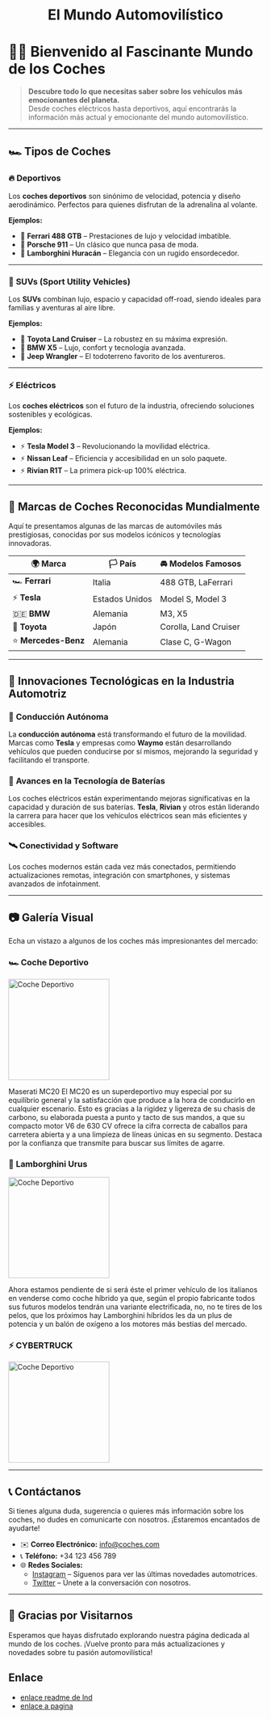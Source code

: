 <h1 style="text-align: center;">El Mundo Automovilístico</h1>

# 🚗✨ Bienvenido al Fascinante Mundo de los Coches

> **Descubre todo lo que necesitas saber sobre los vehículos más emocionantes del planeta.**  
> Desde coches eléctricos hasta deportivos, aquí encontrarás la información más actual y emocionante del mundo automovilístico.

---

## 🏎️ **Tipos de Coches**

### 🔥 **Deportivos**
Los **coches deportivos** son sinónimo de velocidad, potencia y diseño aerodinámico. Perfectos para quienes disfrutan de la adrenalina al volante.

**Ejemplos:**
- 🏁 **Ferrari 488 GTB** – Prestaciones de lujo y velocidad imbatible.
- 🏁 **Porsche 911** – Un clásico que nunca pasa de moda.
- 🏁 **Lamborghini Huracán** – Elegancia con un rugido ensordecedor.

---

### 🚙 **SUVs (Sport Utility Vehicles)**
Los **SUVs** combinan lujo, espacio y capacidad off-road, siendo ideales para familias y aventuras al aire libre.

**Ejemplos:**
- 🌄 **Toyota Land Cruiser** – La robustez en su máxima expresión.
- 🌄 **BMW X5** – Lujo, confort y tecnología avanzada.
- 🌄 **Jeep Wrangler** – El todoterreno favorito de los aventureros.

---

### ⚡ **Eléctricos**
Los **coches eléctricos** son el futuro de la industria, ofreciendo soluciones sostenibles y ecológicas.

**Ejemplos:**
- ⚡ **Tesla Model 3** – Revolucionando la movilidad eléctrica.
- ⚡ **Nissan Leaf** – Eficiencia y accesibilidad en un solo paquete.
- ⚡ **Rivian R1T** – La primera pick-up 100% eléctrica.

---

## 🌟 **Marcas de Coches Reconocidas Mundialmente**

Aquí te presentamos algunas de las marcas de automóviles más prestigiosas, conocidas por sus modelos icónicos y tecnologías innovadoras.

| 🌍 **Marca**          | 🏳️ **País**        | 🚘 **Modelos Famosos**          |
|-----------------|------------------|-----------------------------|
| 🏎️ **Ferrari**      | Italia           | 488 GTB, LaFerrari           |
| ⚡ **Tesla**        | Estados Unidos   | Model S, Model 3             |
| 🇩🇪 **BMW**          | Alemania         | M3, X5                      |
| 🚙 **Toyota**       | Japón            | Corolla, Land Cruiser        |
| ⭐ **Mercedes-Benz** | Alemania         | Clase C, G-Wagon             |

---

## 🚀 **Innovaciones Tecnológicas en la Industria Automotriz**

### 🤖 **Conducción Autónoma**
La **conducción autónoma** está transformando el futuro de la movilidad. Marcas como **Tesla** y empresas como **Waymo** están desarrollando vehículos que pueden conducirse por sí mismos, mejorando la seguridad y facilitando el transporte.

### 🔋 **Avances en la Tecnología de Baterías**
Los coches eléctricos están experimentando mejoras significativas en la capacidad y duración de sus baterías. **Tesla**, **Rivian** y otros están liderando la carrera para hacer que los vehículos eléctricos sean más eficientes y accesibles.

### 🛰️ **Conectividad y Software**
Los coches modernos están cada vez más conectados, permitiendo actualizaciones remotas, integración con smartphones, y sistemas avanzados de infotainment.

---

## 📷 **Galería Visual**

Echa un vistazo a algunos de los coches más impresionantes del mercado:

### 🏎️ **Coche Deportivo**
<img src="https://cdn.imagin.studio/getImage?angle=22&billingTag=web&customer=carwow&make=maserati&modelFamily=mc20&modelVariant=coupe&modelYear=2025&paintDescription=grigio-incognito-solido&paintId=q5b2&tailoring=carwow&width=800&zoomLevel=0&zoomType=fullscreen" alt="Coche Deportivo" height="200"/>

Maserati MC20
El MC20 es un superdeportivo muy especial por su equilibrio general y la satisfacción que produce a la hora de conducirlo en cualquier escenario. Esto es gracias a la rigidez y ligereza de su chasis de carbono, su elaborada puesta a punto y tacto de sus mandos, a que su compacto motor V6 de 630 CV ofrece la cifra correcta de caballos para carretera abierta y a una limpieza de líneas únicas en su segmento. Destaca por la confianza que transmite para buscar sus límites de agarre.

### 🚙 **Lamborghini Urus**
<img src="https://cdn.topgear.es/sites/navi.axelspringer.es/public/media/image/2018/04/cinco-suv-lujo_0.jpg?tf=640x" alt="Coche Deportivo" height="200"/>

Ahora estamos pendiente de si será éste el primer vehículo de los italianos en venderse como coche híbrido ya que, según el propio fabricante todos sus futuros modelos tendrán una variante electrificada, no, no te tires de los pelos, que los próximos hay Lamborghini híbridos les da un plus de potencia y un balón de oxígeno a los motores más bestias del mercado.

### ⚡ **CYBERTRUCK**
<img src="https://www.tesla.com/es_es/cybertruck" alt="Coche Deportivo" height="200"/>

---

## 📞 **Contáctanos**

Si tienes alguna duda, sugerencia o quieres más información sobre los coches, no dudes en comunicarte con nosotros. ¡Estaremos encantados de ayudarte!

- ✉️ **Correo Electrónico:** [info@coches.com](mailto:info@coches.com)
- 📞 **Teléfono:** +34 123 456 789
- 🌐 **Redes Sociales:**
  - [Instagram](https://instagram.com) – Síguenos para ver las últimas novedades automotrices.
  - [Twitter](https://twitter.com) – Únete a la conversación con nosotros.

---

## 🏁 **Gracias por Visitarnos**

Esperamos que hayas disfrutado explorando nuestra página dedicada al mundo de los coches. ¡Vuelve pronto para más actualizaciones y novedades sobre tu pasión automovilística!

## Enlace 

* [enlace readme de lnd](lnd/README.md)
* [enlace a pagina](lnd/pagina.md)
